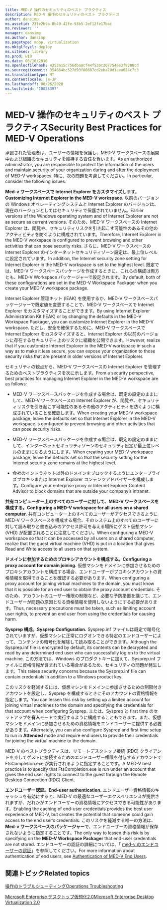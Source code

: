 ```yaml
---
title: MED-V 操作のセキュリティのベスト プラクティス
description: MED-V 操作のセキュリティのベスト プラクティス
author: dansimp
ms.assetid: 231e2b9a-8b49-42fe-93b5-2ef12fe17bac
ms.reviewer: ''
manager: dansimp
ms.author: dansimp
ms.pagetype: mdop, virtualization
ms.mktglfcycl: deploy
ms.sitesec: library
ms.prod: w10
ms.date: 06/16/2016
ms.openlocfilehash: 4353a15c756dba8cf44f530c2077546e3f9288cd
ms.sourcegitcommit: 354664bc527d93f80687cd2eba70d1eea024c7c3
ms.translationtype: MT
ms.contentlocale: ja-JP
ms.lasthandoff: 06/26/2020
ms.locfileid: "10825397"
---
```

# <span data-ttu-id="59f6c-103">MED-V 操作のセキュリティのベスト プラクティス</span><span class="sxs-lookup"><span data-stu-id="59f6c-103">Security Best Practices for MED-V Operations</span></span>


<span data-ttu-id="59f6c-104">承認された管理者は、ユーザーの情報を保護し、MED-V ワークスペースの展開中および組織のセキュリティを維持する責任を負います。</span><span class="sxs-lookup"><span data-stu-id="59f6c-104">As an authorized administrator, you are responsible to protect the information of the users and maintain security of your organization during and after the deployment of MED-V workspaces.</span></span> <span data-ttu-id="59f6c-105">特に、次の問題を考慮してください。</span><span class="sxs-lookup"><span data-stu-id="59f6c-105">In particular, consider the following issues.</span></span>

<span data-ttu-id="59f6c-106">**Med-v ワークスペースで Internet Explorer をカスタマイズ**します。</span><span class="sxs-lookup"><span data-stu-id="59f6c-106">**Customizing Internet Explorer in the MED-V workspace**.</span></span> <span data-ttu-id="59f6c-107">以前のバージョンの Windows オペレーティングシステムと Internet Explorer のバージョンは、現在のバージョンとしてはセキュリティで保護されていません。</span><span class="sxs-lookup"><span data-stu-id="59f6c-107">Earlier versions of the Windows operating system and of Internet Explorer are not as secure as current versions.</span></span> <span data-ttu-id="59f6c-108">そのため、MED-V ワークスペースの Internet Explorer は、閲覧や、セキュリティリスクを引き起こす可能性のあるその他のアクティビティを防ぐように構成されています。</span><span class="sxs-lookup"><span data-stu-id="59f6c-108">Therefore, Internet Explorer in the MED-V workspace is configured to prevent browsing and other activities that can pose security risks.</span></span> <span data-ttu-id="59f6c-109">さらに、MED-V ワークスペースの Internet Explorer のインターネットセキュリティゾーン設定は、最上位レベルに設定されています。</span><span class="sxs-lookup"><span data-stu-id="59f6c-109">In addition, the Internet security zone setting for Internet Explorer in the MED-V workspace is set to the highest level.</span></span> <span data-ttu-id="59f6c-110">既定では、MED-V ワークスペースパッケージを作成するときに、これらの構成は両方とも、MED-V Workspace パッケージャーで設定されます。</span><span class="sxs-lookup"><span data-stu-id="59f6c-110">By default, both of these configurations are set in the MED-V Workspace Packager when you create your MED-V workspace package.</span></span>

<span data-ttu-id="59f6c-111">Internet Explorer 管理キット (IEAK) を使用するか、MED-V ワークスペースパッケージャーで既定値を変更することで、MED-V ワークスペースで Internet Explorer をカスタマイズすることができます。</span><span class="sxs-lookup"><span data-stu-id="59f6c-111">By using Internet Explorer Administration Kit (IEAK) or by changing the defaults in the MED-V Workspace Packager, you can customize Internet Explorer in the MED-V workspace.</span></span> <span data-ttu-id="59f6c-112">ただし、安全を確保するために、MED-V ワークスペースで Internet Explorer をカスタマイズすると、Internet Explorer の以前のバージョンに存在するセキュリティ上のリスクに組織を公開できます。</span><span class="sxs-lookup"><span data-stu-id="59f6c-112">However, realize that if you customize Internet Explorer in the MED-V workspace in such a way as to make it less secure, you can expose your organization to those security risks that are present in older versions of Internet Explorer.</span></span>

<span data-ttu-id="59f6c-113">セキュリティの観点から、MED-V ワークスペースの Internet Explorer を管理するためのベストプラクティスを次に示します。</span><span class="sxs-lookup"><span data-stu-id="59f6c-113">From a security perspective, best practices for managing Internet Explorer in the MED-V workspace are as follows:</span></span>

-   <span data-ttu-id="59f6c-114">MED-V ワークスペースパッケージを作成する場合は、既定の設定のままにして、MED-V ワークスペースの Internet Explorer が、閲覧や、セキュリティリスクを引き起こす可能性のあるその他のアクティビティを防ぐように構成されていることを確認します。</span><span class="sxs-lookup"><span data-stu-id="59f6c-114">When creating your MED-V workspace package, leave the defaults set so that Internet Explorer in the MED-V workspace is configured to prevent browsing and other activities that can pose security risks.</span></span>

-   <span data-ttu-id="59f6c-115">MED-V ワークスペースパッケージを作成する場合は、既定の設定のままにして、インターネットセキュリティゾーンのセキュリティ設定が最上位レベルのままになるようにします。</span><span class="sxs-lookup"><span data-stu-id="59f6c-115">When creating your MED-V workspace package, leave the defaults set so that the security setting for the Internet security zone remains at the highest level.</span></span>

-   <span data-ttu-id="59f6c-116">会社のイントラネット以外のドメインをブロックするようにエンタープライズプロキシまたは Internet Explorer コンテンツアドバイザーを構成します。</span><span class="sxs-lookup"><span data-stu-id="59f6c-116">Configure your enterprise proxy or Internet Explorer Content Advisor to block domains that are outside your company’s intranet.</span></span>

**<span data-ttu-id="59f6c-117">共有コンピューター上のすべてのユーザーに対して、MED-V ワークスペースを構成する。</span><span class="sxs-lookup"><span data-stu-id="59f6c-117">Configuring a MED-V workspace for all users on a shared computer.</span></span>** <span data-ttu-id="59f6c-118">共有コンピューター上のすべてのユーザーがアクセスできるように MED-V ワークスペースを構成する場合、そのシステム上のすべてのユーザーに対して読み取りと書き込みのアクセス許可を与える場所にゲスト仮想マシン (VHD) が配置されることに注意してください。</span><span class="sxs-lookup"><span data-stu-id="59f6c-118">When configuring a MED-V workspace so that it can be accessed by all users on a shared computer, realize that the guest virtual machine (VHD) is put in a location that gives Read and Write access to all users on that system.</span></span>

**<span data-ttu-id="59f6c-119">ドメインに参加するためのプロキシアカウントを構成する。</span><span class="sxs-lookup"><span data-stu-id="59f6c-119">Configuring a proxy account for domain joining.</span></span>** <span data-ttu-id="59f6c-120">仮想マシンをドメインに参加させるためのプロキシアカウントを構成する場合、エンドユーザーがプロキシアカウントの資格情報を取得できることを確認する必要があります。</span><span class="sxs-lookup"><span data-stu-id="59f6c-120">When configuring a proxy account for joining virtual machines to the domain, you must know that it is possible for an end user to obtain the proxy account credentials.</span></span> <span data-ttu-id="59f6c-121">そのため、アカウントのユーザー権限の制限など、必要な予防措置を講じて、エンドユーザーが問題の原因となる資格情報を使用しないようにする必要があります。</span><span class="sxs-lookup"><span data-stu-id="59f6c-121">Thus, necessary precautions must be taken, such as limiting account user rights, to prevent an end user from using the credentials for causing harm.</span></span>

**<span data-ttu-id="59f6c-122">Sysprep 構成。</span><span class="sxs-lookup"><span data-stu-id="59f6c-122">Sysprep Configuration.</span></span>** <span data-ttu-id="59f6c-123">Sysprep.inf ファイルは既定で暗号化されていますが、仮想マシンに正常にログオンできる特定のエンドユーザーによって、コンテンツの暗号化を解除して読み取ることができます。</span><span class="sxs-lookup"><span data-stu-id="59f6c-123">Although the Sysprep.inf file is encrypted by default, its contents can be decrypted and read by any determined end user who can successfully log on to the virtual machine.</span></span> <span data-ttu-id="59f6c-124">この方法では、Windows のプロダクトキーに加えて、Sysprep.inf ファイルに資格情報が含まれている場合があるため、セキュリティの問題が発生します。</span><span class="sxs-lookup"><span data-stu-id="59f6c-124">This raises security concerns because the Sysprep.inf file can contain credentials in addition to a Windows product key.</span></span>

<span data-ttu-id="59f6c-125">このリスクを軽減するには、仮想マシンをドメインに参加させるための制限付きアカウントを設定し、Sysprep を構成するときにそのアカウントの資格情報を指定します。</span><span class="sxs-lookup"><span data-stu-id="59f6c-125">You can lessen this risk by setting up a limited account for joining virtual machines to the domain and specifying the credentials for that account when configuring Sysprep.</span></span> <span data-ttu-id="59f6c-126">または、Sysprep と first time のセットアップを**有人**モードで実行するように構成することもできます。また、仮想マシンをドメインに参加させるための資格情報をエンドユーザーに提供する必要があります。</span><span class="sxs-lookup"><span data-stu-id="59f6c-126">Alternately, you can also configure Sysprep and first time setup to run in **Attended** mode and require end users to provide their credentials for joining the virtual machine to the domain.</span></span>

<span data-ttu-id="59f6c-127">MED-V のベストプラクティスは、リモートデスクトップ接続 (RDC) クライアントを介してゲストに接続するためのエンドユーザー権限を付与するアカウントで FtsCompletion.exe が実行されるように指定することです。</span><span class="sxs-lookup"><span data-stu-id="59f6c-127">A MED-V best practice is to specify that FtsCompletion.exe is run under an account that gives the end user rights to connect to the guest through the Remote Desktop Connection (RDC) Client.</span></span>

**<span data-ttu-id="59f6c-128">エンドユーザー認証。</span><span class="sxs-lookup"><span data-stu-id="59f6c-128">End-user authentication.</span></span>** <span data-ttu-id="59f6c-129">エンドユーザー資格情報のキャッシュを有効にすると、MED-V の最適なユーザーエクスペリエンスが提供されますが、だれかがエンドユーザーの資格情報にアクセスできる可能性があります。</span><span class="sxs-lookup"><span data-stu-id="59f6c-129">Enabling the caching of end-user credentials provides the best user experience of MED-V, but creates the potential that someone could gain access to the end user’s credentials.</span></span> <span data-ttu-id="59f6c-130">このリスクを軽減する唯一の方法は、 **Med-v ワークスペースのパッケージャー**で、エンドユーザーの資格情報が保存されないように指定することです。</span><span class="sxs-lookup"><span data-stu-id="59f6c-130">The only way to lessen this risk is by specifying on the **MED-V Workspace Packager** that end-user credentials are not stored.</span></span> <span data-ttu-id="59f6c-131">エンドユーザーの認証の詳細については、「 [med-v のエンドユーザーの認証](authentication-of-med-v-end-users.md)」を参照してください。</span><span class="sxs-lookup"><span data-stu-id="59f6c-131">For more information about authentication of end users, see [Authentication of MED-V End Users](authentication-of-med-v-end-users.md).</span></span>

## <span data-ttu-id="59f6c-132">関連トピック</span><span class="sxs-lookup"><span data-stu-id="59f6c-132">Related topics</span></span>


[<span data-ttu-id="59f6c-133">操作のトラブルシューティング</span><span class="sxs-lookup"><span data-stu-id="59f6c-133">Operations Troubleshooting</span></span>](operations-troubleshooting-medv2.md)

[<span data-ttu-id="59f6c-134">Microsoft Enterprise デスクトップ仮想化2.0</span><span class="sxs-lookup"><span data-stu-id="59f6c-134">Microsoft Enterprise Desktop Virtualization 2.0</span></span>](index.md)

 

 





